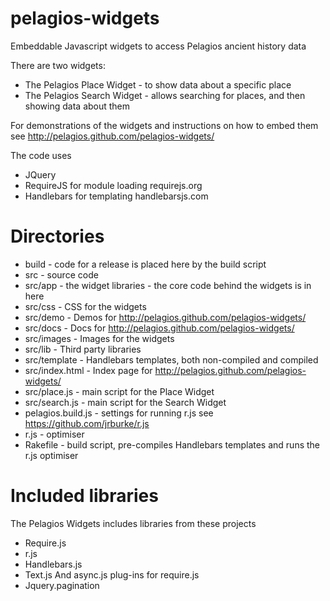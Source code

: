pelagios-widgets
================

Embeddable Javascript widgets to access Pelagios ancient history data

There are two widgets:

* The Pelagios Place Widget - to show data about a specific place
* The Pelagios Search Widget - allows searching for places, and then showing
data about them

For demonstrations of the widgets and instructions on how to embed them
see http://pelagios.github.com/pelagios-widgets/

The code uses 
- JQuery 
- RequireJS for module loading requirejs.org
- Handlebars for templating handlebarsjs.com

Directories
===========

* build - code for a release is placed here by the build script
* src - source code 
* src/app - the widget libraries - the core code behind the widgets is in here
* src/css - CSS for the widgets 
* src/demo - Demos for http://pelagios.github.com/pelagios-widgets/
* src/docs - Docs for http://pelagios.github.com/pelagios-widgets/
* src/images - Images for the widgets 
* src/lib - Third party libraries 
* src/template - Handlebars templates, both non-compiled and compiled
* src/index.html - Index page for http://pelagios.github.com/pelagios-widgets/
* src/place.js - main script for the Place Widget
* src/search.js - main script for the Search Widget
* pelagios.build.js - settings for running r.js see 
https://github.com/jrburke/r.js
* r.js - optimiser 
* Rakefile - build script, pre-compiles Handlebars templates and runs the r.js
optimiser 

Included libraries
==================

The Pelagios Widgets includes libraries from these projects

* Require.js
* r.js 
* Handlebars.js
* Text.js And async.js plug-ins for require.js 
* Jquery.pagination


